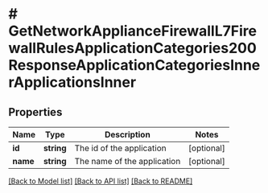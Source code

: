 # # GetNetworkApplianceFirewallL7FirewallRulesApplicationCategories200ResponseApplicationCategoriesInnerApplicationsInner

## Properties

Name | Type | Description | Notes
------------ | ------------- | ------------- | -------------
**id** | **string** | The id of the application | [optional]
**name** | **string** | The name of the application | [optional]

[[Back to Model list]](../../README.md#models) [[Back to API list]](../../README.md#endpoints) [[Back to README]](../../README.md)
